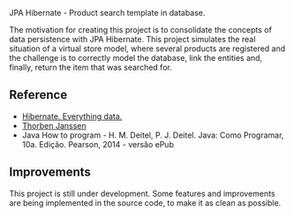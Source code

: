 JPA Hibernate - Product search template in database.


The motivation for creating this project is to consolidate the concepts of data persistence with JPA Hibernate.
This project simulates the real situation of a virtual store model, where several products are registered and the challenge is to correctly model the database, link the entities and, finally, return the item that was searched for.





## Reference

- [Hibernate. Everything data.](https://docs.jboss.org/hibernate/orm/6.2/quickstart/html_single/#preface)
- [Thorben Janssen](https://thorben-janssen.com/hibernate-specific-extensions-to-the-criteria-api/)
- Java How to program - H. M. Deitel, P. J. Deitel. Java: Como Programar, 10a. Edição. Pearson, 2014 - versão ePub


## Improvements


This project is still under development. Some features and improvements are being implemented in the source code, to make it as clean as possible.
